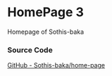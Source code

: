 # HomePage 3

Homepage of Sothis-baka

### Source Code

[GitHub - Sothis-baka/home-page](https://github.com/Sothis-baka/home-page)

# 
